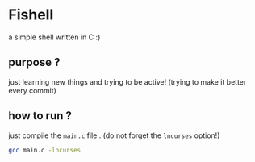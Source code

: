 # Fishell
a simple shell written in C :)

## purpose ?
just learning new things and trying to be active! (trying to make it better every commit)

## how to run ?
just compile the `main.c` file . (do not forget the `lncurses` option!)
```bash
gcc main.c -lncurses
```
